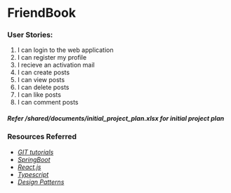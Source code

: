 <h1>
<strong> FriendBook </strong>
</h1>
<h3>User Stories:</h3>
<ol>
    <li>I can login to the web application</li>
    <li>I can register my profile</li>
    <li>I recieve an activation mail</li>
    <li>I can create posts</li>
    <li>I can view posts</li>
    <li>I can delete posts</li>
    <li>I can like posts</li>
    <li>I can comment posts</li>
</ol>
<h5> <i> Refer /shared/documents/initial_project_plan.xlsx for initial project plan </i> </h5>
<h3> Resources Referred </h3>
<ul>
    <li>
        <i>
        <a href="https://learngitbranching.js.org/">GIT tutorials </a>
        </i>
    </li>
    <li>
        <i>
        <a href="https://www.udemy.com/share/102gCYAEMac1tWR3wF/"> SpringBoot
        </a>
        </i>
    </li>
    <li>
        <i>
        <a href="https://www.youtube.com/watch?v=4UZrsTqkcW4"> React.js
        </a>
        </i>
    </li>
    <li>
        <i>
        <a href = "https://www.youtube.com/watch?v=BwuLxPH8IDs"> Typescript </a>
        </i>
    </li>
    <li>
        <i>
        <a href="https://raw.githubusercontent.com/ksatria/MK-Design-Pattern/master/Ebook/Head%20First%20Design%20Patterns.pdf"> Design Patterns
        </a>
        </i>
    </li>
</ul>